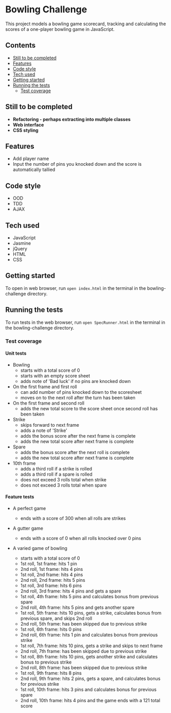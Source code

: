 # Bowling Challenge

This project models a bowling game scorecard, tracking and calculating the scores of a one-player bowling game in JavaScript.

## Contents

- [Still to be completed](#still-to-be-completed)
- [Features](#features)
- [Code style](#code-style)
- [Tech used](#tech-used)
- [Getting started](#getting-started)
- [Running the tests](#running-the-tests)
  - [Test coverage](#test-coverage)

## Still to be completed

- **Refactoring - perhaps extracting into multiple classes**  
- **Web interface**  
- **CSS styling**  

## Features
- Add player name
- Input the number of pins you knocked down and the score is automatically tallied

## Code style
- OOD
- TDD
- AJAX

## Tech used

- JavaScript
- Jasmine
- jQuery
- HTML  
- CSS

## Getting started

To open in web browser, run ```open index.html``` in the terminal in the bowling-challenge directory.

## Running the tests  

To run tests in the web browser, run ```open SpecRunner.html``` in the terminal in the bowling-challenge directory.

### Test coverage  

#### Unit tests
- Bowling
  - starts with a total score of 0
  - starts with an empty score sheet
  - adds note of 'Bad luck' if no pins are knocked down
- On the first frame and first roll
  - can add number of pins knocked down to the scoresheet
  - moves on to the next roll after the turn has been taken
- On the first frame and second roll
  - adds the new total score to the score sheet once second roll has been taken
- Strike
  - skips forward to next frame
  - adds a note of 'Strike'
  - adds the bonus score after the next frame is complete
  - adds the new total score after next frame is complete
- Spare
  - adds the bonus score after the next roll is complete
  - adds the new total score after next frame is complete
- 10th frame
  - adds a third roll if a strike is rolled
  - adds a third roll if a spare is rolled
  - does not exceed 3 rolls total when strike
  - does not exceed 3 rolls total when spare

#### Feature tests

- A perfect game
  - ends with a score of 300 when all rolls are strikes  

- A gutter game
  - ends with a score of 0 when all rolls knocked over 0 pins

- A varied game of bowling
  - starts with a total score of 0
  - 1st roll, 1st frame: hits 1 pin
  - 2nd roll, 1st frame: hits 4 pins
  - 1st roll, 2nd frame: hits 4 pins
  - 2nd roll, 2nd frame: hits 5 pins
  - 1st roll, 3rd frame: hits 6 pins
  - 2nd roll, 3rd frame: hits 4 pins and gets a spare
  - 1st roll, 4th frame: hits 5 pins and calculates bonus from previous spare
  - 2nd roll, 4th frame: hits 5 pins and gets another spare
  - 1st roll, 5th frame: hits 10 pins, gets a strike, calculates bonus from previous spare, and skips 2nd roll
  - 2nd roll, 5th frame: has been skipped due to previous strike
  - 1st roll, 6th frame: hits 0 pins
  - 2nd roll, 6th frame: hits 1 pin and calculates bonus from previous strike
  - 1st roll, 7th frame: hits 10 pins, gets a strike and skips to next frame
  - 2nd roll, 7th frame: has been skipped due to previous strike
  - 1st roll, 8th frame: hits 10 pins, gets another strike and calculates bonus to previous strike
  - 2nd roll, 8th frame: has been skipped due to previous strike
  - 1st roll, 9th frame: hits 8 pins
  - 2nd roll, 9th frame: hits 2 pins, gets a spare, and calculates bonus for previous strike
  - 1st roll, 10th frame: hits 3 pins and calculates bonus for previous spare
  - 2nd roll, 10th frame: hits 4 pins and the game ends with a 121 total score
